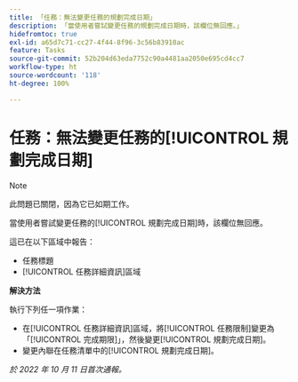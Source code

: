 ```yaml
---
title: 「任務：無法變更任務的規劃完成日期」
description: 「當使用者嘗試變更任務的規劃完成日期時，該欄位無回應。」
hidefromtoc: true
exl-id: a65d7c71-cc27-4f44-8f96-3c56b83910ac
feature: Tasks
source-git-commit: 52b204d63eda7752c90a4481aa2050e695cd4cc7
workflow-type: ht
source-wordcount: '118'
ht-degree: 100%

---
```


# 任務：無法變更任務的[!UICONTROL 規劃完成日期]

>[!NOTE]
>
>此問題已關閉，因為它已如期工作。

當使用者嘗試變更任務的[!UICONTROL 規劃完成日期]時，該欄位無回應。

這已在以下區域中報告：

* 任務標題
* [!UICONTROL 任務詳細資訊]區域

**解決方法**

執行下列任一項作業：

* 在[!UICONTROL 任務詳細資訊]區域，將[!UICONTROL 任務限制]變更為「[!UICONTROL 完成期限]」，然後變更[!UICONTROL 規劃完成日期]。
* 變更內聯在任務清單中的[!UICONTROL 規劃完成日期]。

_於 2022 年 10 月 11 日首次通報。_
